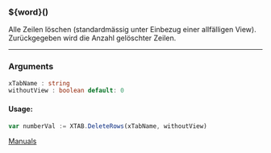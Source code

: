 ﻿### ${word}()
Alle Zeilen löschen (standardmässig unter Einbezug einer allfälligen View). Zurückgegeben wird die Anzahl gelöschter Zeilen.

----

### Arguments
```ts
xTabName : string
withoutView : boolean default: 0
```
#### Usage:
```ts
var numberVal := XTAB.DeleteRows(xTabName, withoutView)
```

[Manuals](https://manuals.opacc.ch/docs/doku2401/F-Script/ScriptBlockFunc.XTAB.DeleteRows.html)
